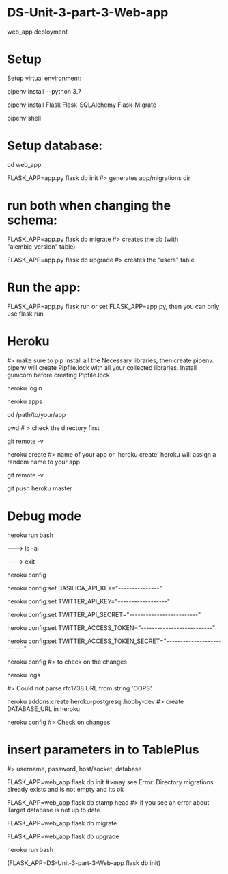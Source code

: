 # DS-Unit-3-part-3-Web-app
web_app deployment

# Setup

Setup virtual environment:

pipenv install --python 3.7

pipenv install Flask Flask-SQLAlchemy Flask-Migrate

pipenv shell

# Setup database:

cd web_app

FLASK_APP=app.py flask db init #> generates app/migrations dir

# run both when changing the schema:

FLASK_APP=app.py flask db migrate #> creates the db (with "alembic_version" table)

FLASK_APP=app.py flask db upgrade #> creates the "users" table

# Run the app:

FLASK_APP=app.py flask run or set FLASK_APP=app.py, then you can only use flask run


# Heroku

#> make sure to pip install all the Necessary libraries, then create pipenv. pipenv will create Pipfile.lock with all your collected libraries. Install gunicorn before creating Pipfile.lock

heroku login

heroku apps

cd /path/to/your/app

pwd # > check the directory first

git remote -v

heroku create #> name of your app or 'heroku create' heroku will assign a random name to your app

git remote -v

git push heroku master

# Debug mode

heroku run bash

---> ls -al

---> exit

heroku config

heroku config:set BASILICA_API_KEY="---------------"

heroku config:set TWITTER_API_KEY="------------------"

heroku config:set TWITTER_API_SECRET="-------------------------"

heroku config:set TWITTER_ACCESS_TOKEN="--------------------------"

heroku config:set TWITTER_ACCESS_TOKEN_SECRET="--------------------------"

heroku config #> to check on the changes

heroku logs

#> Could not parse rfc1738 URL from string 'OOPS'

heroku addons:create heroku-postgresql:hobby-dev #> create DATABASE_URL in heroku

heroku config #> Check on changes

# insert parameters in to TablePlus 

#> username, password, host/socket, database


FLASK_APP=web_app flask db init #>may see Error: Directory migrations already exists and is not empty and its ok

FLASK_APP=web_app flask db stamp head #> if you see an error about Target database is not up to date

FLASK_APP=web_app flask db migrate

FLASK_APP=web_app flask db upgrade

heroku run bash

(FLASK_APP=DS-Unit-3-part-3-Web-app flask db init)
